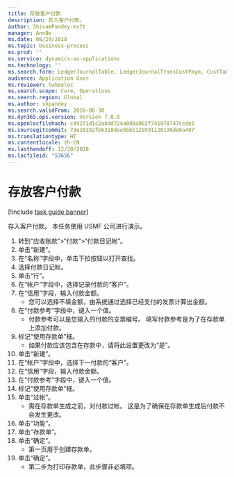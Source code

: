 ```yaml
---
title: 存放客户付款
description: 存入客户付款。
author: ShivamPandey-msft
manager: AnnBe
ms.date: 08/29/2018
ms.topic: business-process
ms.prod: ''
ms.service: dynamics-ax-applications
ms.technology: ''
ms.search.form: LedgerJournalTable, LedgerJournalTransCustPaym, CustTableLookup
audience: Application User
ms.reviewer: twheeloc
ms.search.scope: Core, Operations
ms.search.region: Global
ms.author: shpandey
ms.search.validFrom: 2016-06-30
ms.dyn365.ops.version: Version 7.0.0
ms.openlocfilehash: cd4271d1c2abdd724a0d8a002f741978747ccde5
ms.sourcegitcommit: 73e10192fb6318dee5bb1129591120199de6a487
ms.translationtype: HT
ms.contentlocale: zh-CN
ms.lasthandoff: 12/20/2018
ms.locfileid: "53656"
---
```

# <a name="deposit-customer-payments"></a>存放客户付款

[!include [task guide banner](../../includes/task-guide-banner.md)]

存入客户付款。 本任务使用 USMF 公司进行演示。

1. 转到“应收账款”>“付款”>“付款日记帐”。
2. 单击“新建”。
3. 在“名称”字段中，单击下拉按钮以打开查找。
4. 选择付款日记帐。 
5. 单击“行”。
6. 在“帐户”字段中，选择记录付款的“客户”。
7. 在“信用”字段，输入付款金额。
    * 您可以选择不填金额，由系统通过选择已经支付的发票计算出金额。  
8. 在“付款参考”字段中，键入一个值。
    * 付款参考可以是您输入的付款的支票编号。 填写付款参考是为了在存款单上添加付款。  
9. 标记“使用存款单”框。
    * 如果付款应该包含在存款中，请将此设置更改为“是”。  
10. 单击“新建”。
11. 在“帐户”字段中，选择下一付款的“客户”。
12. 在“信用”字段，输入付款金额。
13. 在“付款参考”字段中，键入一个值。
14. 标记“使用存款单”框。
15. 单击“过帐”。
    * 需在存款单生成之前，对付款过帐。 这是为了确保在存款单生成后付款不会发生更改。  
16. 单击“功能”。
17. 单击“存款单”。
18. 单击“确定”。
    * 第一页用于创建存款单。  
19. 单击“确定”。
    * 第二步为打印存款单，此步骤非必填项。  

